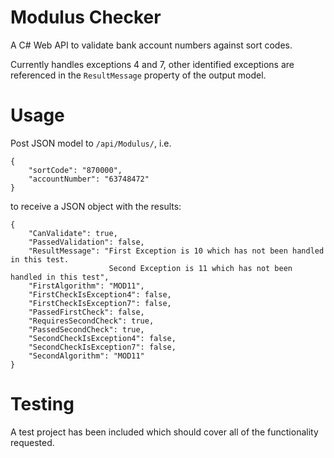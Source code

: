 # Modulus Checker

A C# Web API to validate bank account numbers against sort codes.

Currently handles exceptions 4 and 7, other identified exceptions are referenced in the `ResultMessage` property of the output model.

# Usage

Post JSON model to `/api/Modulus/`, i.e.

~~~~
{
	"sortCode": "870000",
	"accountNumber": "63748472"
}
~~~~

to receive a JSON object with the results:

~~~~
{
    "CanValidate": true,
    "PassedValidation": false,
    "ResultMessage": "First Exception is 10 which has not been handled in this test.
                      Second Exception is 11 which has not been handled in this test",
    "FirstAlgorithm": "MOD11",
    "FirstCheckIsException4": false,
    "FirstCheckIsException7": false,
    "PassedFirstCheck": false,
    "RequiresSecondCheck": true,
    "PassedSecondCheck": true,
    "SecondCheckIsException4": false,
    "SecondCheckIsException7": false,
    "SecondAlgorithm": "MOD11"
}
~~~~

# Testing

A test project has been included which should cover all of the functionality requested.
